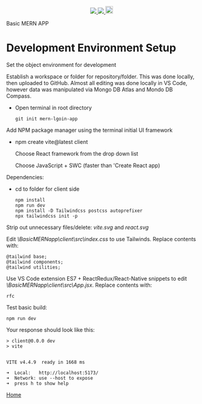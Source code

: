 <p align='center'>
  <a href="https://github.com/saibhreas">
    <img src="https://img.shields.io/badge/GitHub-100000?style=flat&logo=github&logoColor=white">
  </a>  
  <a href='https://www.linkedin.com/in/siobhanknuttel'>
      <img src='https://img.shields.io/badge/LinkedIn-blue?style=flat&logo=linkedin&labelColor=blue'>
  </a>
    <a href='https://www.upwork.com/freelancers/siobhank4?viewMode=1'> 
    <img src='https://img.shields.io/badge/UpWork-6FDA44?style=for-the-badge&logo=Upwork&logoColor=white' witth="45" height="20"> 
  </a>
  
</p>
Basic MERN APP

# Development Environment Setup

Set the object environment for development

Establish a workspace or folder for repository/folder. This was done locally, then uploaded to GitHub.  Almost all editing was done locally in VS Code, however data was manipulated via Mongo DB Atlas and Mondo DB Compass.

  * Open terminal in root directory

        git init mern-lgoin-app

Add NPM package manager using the terminal initial UI framework

  * npm create vite@latest client 

      Choose React framework from the drop down list

      Choose JavaScript + SWC (faster than 'Create React app)


Dependencies:
  - cd to folder for client side

        npm install
        npm run dev
        npm install -D Tailwindcss postcss autoprefixer
        npx tailwindcss init -p

Strip out unnecessary files/delete: *vite.svg* and *react.svg*


Edit *\BasicMERNapp\client\src\index.css* to use Tailwinds. Replace contents with:

    @tailwind base;
    @tailwind components;
    @tailwind utilities;

Use VS Code extension ES7 + ReactRedux/React-Native snippets to edit *\BasicMERNapp\client\src\App.jsx*. Replace contents with:

    rfc

Test basic build:

    npm run dev

Your response should look like this:

    > client@0.0.0 dev
    > vite


    VITE v4.4.9  ready in 1668 ms

    ➜  Local:   http://localhost:5173/
    ➜  Network: use --host to expose
    ➜  press h to show help


[Home](/READme.md)

